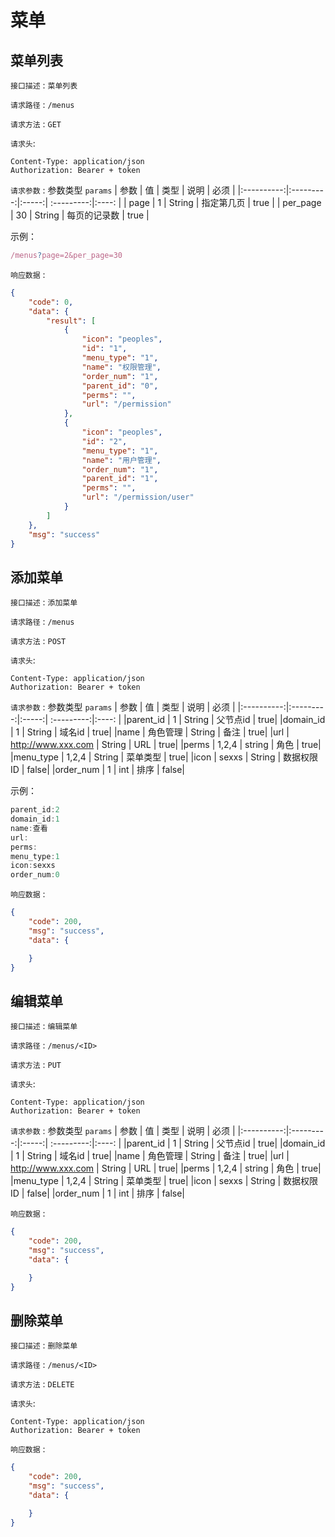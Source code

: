 # 菜单
## 菜单列表


`接口描述` : `菜单列表`

`请求路径` :  `/menus`

`请求方法` :  `GET`

`请求头`: 
```
Content-Type: application/json
Authorization: Bearer + token 
```

`请求参数` : 参数类型 `params`
| 参数        | 值           | 类型  | 说明 | 必须 | 
|:----------:|:---------:|:-----:|  :---------:|:----: |
| page   | 1      | String | 指定第几页 |  true |
| per_page   | 30      | String | 每页的记录数 |  true |


示例：
```js
/menus?page=2&per_page=30
```

`响应数据` : 
```json
{
    "code": 0,
    "data": {
        "result": [
            {
                "icon": "peoples",
                "id": "1",
                "menu_type": "1",
                "name": "权限管理",
                "order_num": "1",
                "parent_id": "0",
                "perms": "",
                "url": "/permission"
            },
            {
                "icon": "peoples",
                "id": "2",
                "menu_type": "1",
                "name": "用户管理",
                "order_num": "1",
                "parent_id": "1",
                "perms": "",
                "url": "/permission/user"
            }
        ]
    },
    "msg": "success"
}
```
## 添加菜单


`接口描述` : `添加菜单`

`请求路径` :  `/menus`

`请求方法` :  `POST`

`请求头`: 
```
Content-Type: application/json
Authorization: Bearer + token 
```

`请求参数` : 参数类型 `params`
| 参数        | 值           | 类型  | 说明 | 必须 | 
|:----------:|:---------:|:-----:|  :---------:|:----: |
|parent_id | 1 | String | 父节点id | true|
|domain_id | 1 | String | 域名id | true|
|name | 角色管理 | String | 备注 | true|
|url | http://www.xxx.com | String | URL | true|
|perms | 1,2,4 | string | 角色 | true|
|menu_type | 1,2,4 | String | 菜单类型 | true|
|icon | sexxs | String | 数据权限ID | false|
|order_num | 1 | int | 排序 | false|


示例：
```js
parent_id:2
domain_id:1
name:查看
url:
perms:
menu_type:1
icon:sexxs
order_num:0

```

`响应数据` : 
```json
{
    "code": 200,
    "msg": "success",
    "data": {

    }
}
```
## 编辑菜单


`接口描述` : `编辑菜单`

`请求路径` :  `/menus/<ID>`

`请求方法` :  `PUT`

`请求头`: 
```
Content-Type: application/json
Authorization: Bearer + token 
```

`请求参数` : 参数类型 `params`
| 参数        | 值           | 类型  | 说明 | 必须 | 
|:----------:|:---------:|:-----:|  :---------:|:----: |
|parent_id | 1 | String | 父节点id | true|
|domain_id | 1 | String | 域名id | true|
|name | 角色管理 | String | 备注 | true|
|url | http://www.xxx.com | String | URL | true|
|perms | 1,2,4 | string | 角色 | true|
|menu_type | 1,2,4 | String | 菜单类型 | true|
|icon | sexxs | String | 数据权限ID | false|
|order_num | 1 | int | 排序 | false|


`响应数据` : 
```json
{
    "code": 200,
    "msg": "success",
    "data": {

    }
}
```
## 删除菜单


`接口描述` : `删除菜单`


`请求路径` :  `/menus/<ID>`

`请求方法` :  `DELETE`

`请求头`: 
```
Content-Type: application/json
Authorization: Bearer + token 
```

`响应数据` : 
```json
{
    "code": 200,
    "msg": "success",
    "data": {

    }
}

```
